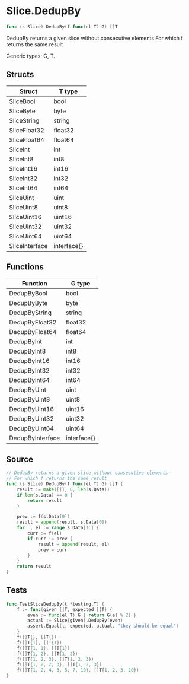 # Slice.DedupBy

```go
func (s Slice) DedupBy(f func(el T) G) []T
```

DedupBy returns a given slice without consecutive elements For which f returns the same result

Generic types: G, T.

## Structs

| Struct | T type |
| ------ | ------ |
| SliceBool | bool |
| SliceByte | byte |
| SliceString | string |
| SliceFloat32 | float32 |
| SliceFloat64 | float64 |
| SliceInt | int |
| SliceInt8 | int8 |
| SliceInt16 | int16 |
| SliceInt32 | int32 |
| SliceInt64 | int64 |
| SliceUint | uint |
| SliceUint8 | uint8 |
| SliceUint16 | uint16 |
| SliceUint32 | uint32 |
| SliceUint64 | uint64 |
| SliceInterface | interface{} |

## Functions

| Function | G type |
| -------- | ------ |
| DedupByBool | bool |
| DedupByByte | byte |
| DedupByString | string |
| DedupByFloat32 | float32 |
| DedupByFloat64 | float64 |
| DedupByInt | int |
| DedupByInt8 | int8 |
| DedupByInt16 | int16 |
| DedupByInt32 | int32 |
| DedupByInt64 | int64 |
| DedupByUint | uint |
| DedupByUint8 | uint8 |
| DedupByUint16 | uint16 |
| DedupByUint32 | uint32 |
| DedupByUint64 | uint64 |
| DedupByInterface | interface{} |

## Source

```go
// DedupBy returns a given slice without consecutive elements
// For which f returns the same result
func (s Slice) DedupBy(f func(el T) G) []T {
	result := make([]T, 0, len(s.Data))
	if len(s.Data) == 0 {
		return result
	}

	prev := f(s.Data[0])
	result = append(result, s.Data[0])
	for _, el := range s.Data[1:] {
		curr := f(el)
		if curr != prev {
			result = append(result, el)
			prev = curr
		}
	}
	return result
}
```

## Tests

```go
func TestSliceDedupBy(t *testing.T) {
	f := func(given []T, expected []T) {
		even := func(el T) G { return G(el % 2) }
		actual := Slice{given}.DedupBy(even)
		assert.Equal(t, expected, actual, "they should be equal")
	}
	f([]T{}, []T{})
	f([]T{1}, []T{1})
	f([]T{1, 1}, []T{1})
	f([]T{1, 2}, []T{1, 2})
	f([]T{1, 2, 3}, []T{1, 2, 3})
	f([]T{1, 2, 2, 3}, []T{1, 2, 3})
	f([]T{1, 2, 4, 3, 5, 7, 10}, []T{1, 2, 3, 10})
}
```